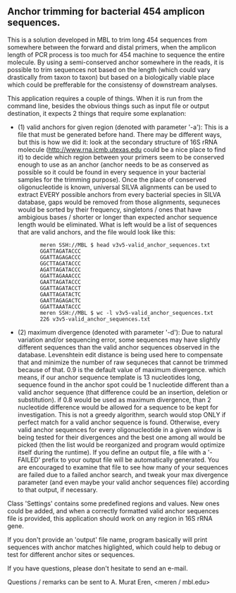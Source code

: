 Anchor trimming for bacterial 454 amplicon sequences.
-----------------------------------------------------

This is a solution developed in MBL to trim long 454 sequences from somewhere between the forward and distal primers, when the amplicon length of PCR process is too much for 454 machine to sequence the entire molecule. By using a semi-conserved anchor somewhere in the reads, it is possible to trim sequences not based on the length (which could vary drastically from taxon to taxon) but based on a biologically viable place which could be prefferable for the consistensy of downstream analyses.

This application requires a couple of things. When it is run from the command line, besides the obvious things such as input file or output destination, it expects 2 things that require some explanation:

* (1) valid anchors for given region (denoted with parameter '-a'): This is a file that must be generated before hand. There may be different ways, but this is how we did it: look at the secondary structure of 16S rRNA molecule (http://www.rna.icmb.utexas.edu could be a nice place to find it) to decide which region between your primers seem to be conserved enough to use as an anchor (anchor needs to be as conserved as possible so it could be found in every sequence in your bacterial samples for the trimming purpose). Once the place of conserved oligonucleotide is known, universal SILVA alignments can be used to extract EVERY possible anchors from every bacterial species in SILVA database, gaps would be removed from those alignments, sequneces would be sorted by their frequency, singletons / ones that have ambigious bases / shorter or longer than expected anchor sequence length would be eliminated. What is left would be a list of sequences that are valid anchors, and the file would look like this:

             meren SSH://MBL $ head v3v5-valid_anchor_sequences.txt 
             GGATTAGATACCC
             GGATTAGAGACCC
             GGCTTAGATACCC
             AGATTAGATACCC
             GGATTAGAAACCC
             GAATTAGATACCC
             GGATTAGATACCT
             GAATTAGATACTC
             GAATTAGAGACTC
             GGATTAAATACCC
             meren SSH://MBL $ wc -l v3v5-valid_anchor_sequences.txt 
             226 v3v5-valid_anchor_sequences.txt

* (2) maximum divergence (denoted with parameter '-d'): Due to natural variation and/or sequencing error, some sequences may have slightly different sequences than the valid anchor sequences observed in the database. Levenshtein edit distance is being used here to compensate that and minimize the number of raw sequneces that cannot be trimmed because of that. 0.9 is the default value of maximum divergence. which means, if our anchor sequence template is 13 nucleotides long, sequence found in the anchor spot could be 1 nucleotide different than a valid anchor sequence (that difference could be an insertion, deletion or substitution). if 0.8 would be used as maximum divergence, than 2 nucleotide difference would be allowed for a sequence to be kept for investigation. This is not a greedy algorithm, search would stop ONLY if perfect match for a valid anchor sequence is found. Otherwise, every valid anchor sequences for every oligonucleotide in a given window is being tested for their divergences and the best one among all would be picked (then the list would be reorganized and program would optimize itself during the runtime). If you define an output file, a file with a '-FAILED' prefix to your output file will be automatically generated. You are encouraged to examine that file to see how many of your sequences are failed due to a failed anchor search, and tweak your max divergence parameter (and even maybe your valid anchor sequences file) according to that output, if necessary.

 
Class 'Settings' contains some predefined regions and values. New ones could be added, and when a correctly formatted valid anchor sequences file is provided, this application should work on any region in 16S rRNA gene.

If you don't provide an 'output' file name, program basically will print sequences with anchor matches higlighted, which could help to debug or test for different anchor sites or sequences.

If you have questions, please don't hesitate to send an e-mail.


Questions / remarks can be sent to A. Murat Eren, <meren / mbl.edu>

